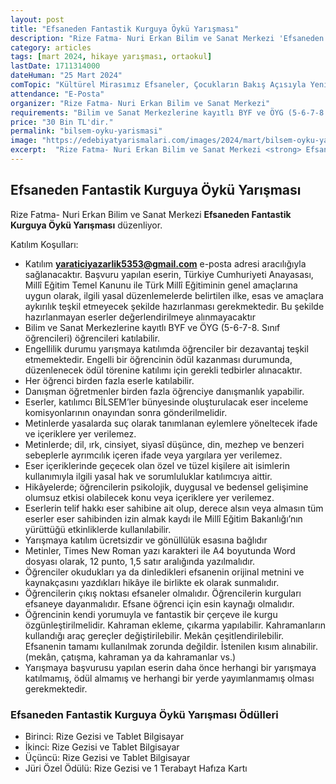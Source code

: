 ```yaml
---
layout: post
title: "Efsaneden Fantastik Kurguya Öykü Yarışması"
description: "Rize Fatma- Nuri Erkan Bilim ve Sanat Merkezi 'Efsaneden Fantastik Kurguya Öykü Yarışması' düzenliyor."
category: articles
tags: [mart 2024, hikaye yarışması, ortaokul]
lastDate: 1711314000
dateHuman: "25 Mart 2024"
comTopic: "Kültürel Mirasımız Efsaneler, Çocukların Bakış Açısıyla Yeniden Yorumlanıyor"
attendance: "E-Posta"
organizer: "Rize Fatma- Nuri Erkan Bilim ve Sanat Merkezi"
requirements: "Bilim ve Sanat Merkezlerine kayıtlı BYF ve ÖYG (5-6-7-8. Sınıf) öğrencileri katılabilir."
price: "30 Bin TL'dir."
permalink: "bilsem-oyku-yarismasi"
image: "https://edebiyatyarismalari.com/images/2024/mart/bilsem-oyku-yarismasi.jpg"
excerpt:  "Rize Fatma- Nuri Erkan Bilim ve Sanat Merkezi <strong> Efsaneden Fantastik Kurguya Öykü Yarışması </strong> düzenliyor."
---
```


## Efsaneden Fantastik Kurguya Öykü Yarışması
Rize Fatma- Nuri Erkan Bilim ve Sanat Merkezi **Efsaneden Fantastik Kurguya Öykü Yarışması** düzenliyor.  

Katılım Koşulları:
- Katılım **yaraticiyazarlik5353@gmail.com** e-posta adresi aracılığıyla sağlanacaktır. Başvuru yapılan eserin, Türkiye Cumhuriyeti Anayasası, Millî Eğitim Temel Kanunu ile Türk Millî Eğitiminin genel amaçlarına uygun olarak, ilgili yasal düzenlemelerde belirtilen ilke, esas ve amaçlara aykırılık teşkil etmeyecek şekilde hazırlanması gerekmektedir. Bu şekilde hazırlanmayan eserler değerlendirilmeye alınmayacaktır
- Bilim ve Sanat Merkezlerine kayıtlı BYF ve ÖYG (5-6-7-8. Sınıf öğrencileri) öğrencileri katılabilir.
- Engellilik durumu yarışmaya katılımda öğrenciler bir dezavantaj teşkil etmemektedir. Engelli bir öğrencinin ödül kazanması durumunda, düzenlenecek ödül törenine katılımı için gerekli tedbirler alınacaktır.
- Her öğrenci birden fazla eserle katılabilir.
- Danışman öğretmenler birden fazla öğrenciye danışmanlık yapabilir.
- Eserler, katılımcı BİLSEM’ler bünyesinde oluşturulacak eser inceleme komisyonlarının onayından sonra gönderilmelidir.
- Metinlerde yasalarda suç olarak tanımlanan eylemlere yöneltecek ifade ve içeriklere yer verilemez.
- Metinlerde; dil, ırk, cinsiyet, siyasî düşünce, din, mezhep ve benzeri sebeplerle ayrımcılık içeren ifade veya yargılara yer verilemez.
- Eser içeriklerinde geçecek olan özel ve tüzel kişilere ait isimlerin kullanımıyla ilgili yasal hak ve sorumluluklar katılımcıya aittir.
- Hikâyelerde; öğrencilerin psikolojik, duygusal ve bedensel gelişimine olumsuz etkisi olabilecek konu veya içeriklere yer verilemez.
- Eserlerin telif hakkı eser sahibine ait olup, derece alsın veya almasın tüm eserler eser sahibinden izin almak kaydı ile Millî Eğitim Bakanlığı’nın yürüttüğü etkinliklerde kullanılabilir.
- Yarışmaya katılım ücretsizdir ve gönüllülük esasına bağlıdır 
- Metinler, Times New Roman yazı karakteri ile A4 boyutunda Word dosyası olarak, 12 punto, 1,5 satır aralığında yazılmalıdır.
- Öğrenciler okudukları ya da dinledikleri efsanenin orijinal metnini ve kaynakçasını yazdıkları hikâye ile birlikte ek olarak sunmalıdır.
- Öğrencilerin çıkış noktası efsaneler olmalıdır. Öğrencilerin kurguları efsaneye dayanmalıdır. Efsane öğrenci için esin kaynağı olmalıdır.
- Öğrencinin kendi yorumuyla ve fantastik bir çerçeve ile kurgu özgünleştirilmelidir. Kahraman ekleme, çıkarma yapılabilir. Kahramanların kullandığı araç gereçler değiştirilebilir. Mekân çeşitlendirilebilir. Efsanenin tamamı kullanılmak zorunda değildir. İstenilen kısım alınabilir. (mekân, çatışma, kahraman ya da kahramanlar vs.)
- Yarışmaya başvurusu yapılan eserin daha önce herhangi bir yarışmaya katılmamış, ödül almamış ve herhangi bir yerde yayımlanmamış olması gerekmektedir. 


### Efsaneden Fantastik Kurguya Öykü Yarışması Ödülleri
- Birinci: Rize Gezisi ve Tablet Bilgisayar
- İkinci: Rize Gezisi ve Tablet Bilgisayar
- Üçüncü: Rize Gezisi ve Tablet Bilgisayar
- Jüri Özel Ödülü: Rize Gezisi ve 1 Terabayt Hafıza Kartı

